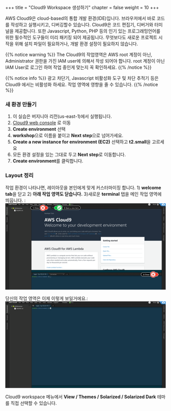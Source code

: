 +++
title = "Cloud9 Workspace 생성하기"
chapter = false
weight = 10
+++

AWS Cloud9은 cloud-based의 통합 개발 환경(IDE)입니다. 브라우저에서 바로 코드를 작성하고 실행시키고, 디버깅할수 있습니다. 
Cloud9은 코드 편집기, 디버거와 터미널을 제공합니다. 또한 Javascript, Python, PHP 등의 인기 있는 프로그래밍언어를 위한 필수적인 도구들이 미리 패키징 되어 제공됩니다. 무엇보다도 새로운 프로젝트 시작을 위해 설치 파일이 필요하거나, 개발 환경 설정이 필요하지 않습니다.


{{% notice warning %}}
The Cloud9의 작업영역은 AWS root 계정이 아닌, Administrator 권한을 가진 IAM user에 의해서 작성 되어야 합니다. root 계정이 아닌 IAM User로 로그인 하여 작업 중인게 맞는지 꼭 확인하세요.
{{% /notice %}}

{{% notice info %}}
광고 차단기, Javascript 비활성화 도구 및 차단 추적기 등은 Cloud9 에서는 비활성화 하세요. 작업 영역에 영향을 줄 수 있습니다.
{{% /notice %}}

### 새 환경 만들기

1. 이 실습은 버지니아 리전(us-east-1)에서 실행됩니다.
1. [Cloud9 web console](https://us-east-1.console.aws.amazon.com/cloud9/home?region=us-east-1) 로 이동
1. **Create environment** 선택
1. **workshop**으로 이름을 붙이고 **Next step**으로 넘어가세요.
1. **Create a new instance for environment (EC2)** 선택하고 **t2.small**을 고르세요
2. 모든 환경 설정을 있는 그대로 두고 **Next step**로 이동합니다.
3. **Create environment**를 클릭합니다.

### Layout 정리

작업 환경이 나타나면, 레이아웃을 본인에게 맞게 커스터마이징 합니다.  1) **welcome tab**을 닫고 2) **아래 작업 영역도 닫습니다.** 3)새로운 **terminal** 탭을 메인 작업 영역에 띄웁니다.  :
![c9before](/images/c9before.png)

당신의 작업 영역은 이제 이렇게 보일거에요.:
![c9after](/images/c9after.png)

Cloud9 workspace 메뉴에서 **View / Themes / Solarized / Solarized Dark** 테마를 직접 선택할 수 있습니다.
